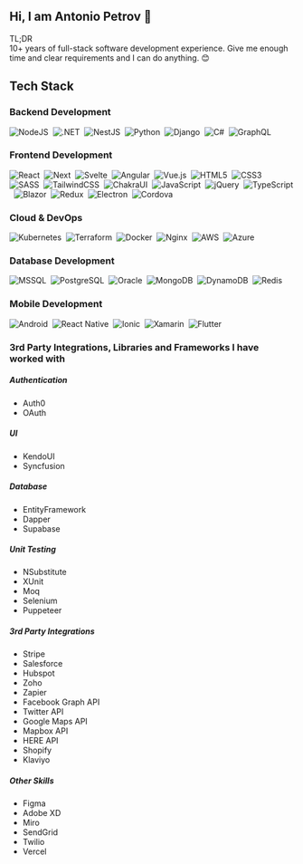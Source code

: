 ## Hi, I am Antonio Petrov 👋

<p>
  TL;DR
  <br/ >
  10+ years of full-stack software development experience. Give me enough time and clear requirements and I can do anything. 😊
</p>

<h2>Tech Stack</h2>

<h3>Backend Development</h3>
  
  ![NodeJS](https://img.shields.io/badge/node.js-6DA55F?style=for-the-badge&logo=node.js&logoColor=white)&nbsp;
  ![.NET](https://img.shields.io/badge/.NET-512BD4?style=for-the-badge&logo=.net&logoColor=white)&nbsp;
  ![NestJS](https://img.shields.io/badge/nestjs-E0234E?style=for-the-badge&logo=nestjs&logoColor=white)&nbsp;
  ![Python](https://img.shields.io/badge/python-3776AB?style=for-the-badge&logo=python&logoColor=white)&nbsp;
  ![Django](https://img.shields.io/badge/django-092E20?style=for-the-badge&logo=django&logoColor=white)&nbsp;
  ![C#](https://img.shields.io/badge/c%23-239120?style=for-the-badge&logo=c-sharp&logoColor=white)&nbsp;
  ![GraphQL](https://img.shields.io/badge/graphql-E10098?style=for-the-badge&logo=graphql&logoColor=white)&nbsp;

  
<h3>Frontend Development</h3>
  
  ![React](https://img.shields.io/badge/react-%2320232a.svg?style=for-the-badge&logo=react&logoColor=%2361DAFB)&nbsp;
  ![Next](https://img.shields.io/badge/Next-%2320262a.svg?style=for-the-badge&logo=react&logoColor=%2361DAFB)&nbsp;
  ![Svelte](https://img.shields.io/badge/svelte-FF3E00?style=for-the-badge&logo=svelte&logoColor=white)&nbsp;
  ![Angular](https://img.shields.io/badge/angular-DD0031?style=for-the-badge&logo=angular&logoColor=white)&nbsp;
  ![Vue.js](https://img.shields.io/badge/vue.js-4FC08D?style=for-the-badge&logo=vue.js&logoColor=white)&nbsp;
  ![HTML5](https://img.shields.io/badge/html5-%23E34F26.svg?style=for-the-badge&logo=html5&logoColor=white)&nbsp;
  ![CSS3](https://img.shields.io/badge/css3-%231572B6.svg?style=for-the-badge&logo=css3&logoColor=white)&nbsp;
  ![SASS](https://img.shields.io/badge/SASS-hotpink.svg?style=for-the-badge&logo=SASS&logoColor=white)&nbsp;
  ![TailwindCSS](https://img.shields.io/badge/tailwindcss-%2338B2AC.svg?style=for-the-badge&logo=tailwind-css&logoColor=white)&nbsp;
  ![ChakraUI](https://img.shields.io/badge/chakra_UI-%234ED1C5.svg?style=for-the-badge&logo=chakraui&logoColor=white)&nbsp;
  ![JavaScript](https://img.shields.io/badge/javascript-%23323330.svg?style=for-the-badge&logo=javascript&logoColor=%23F7DF1E)&nbsp;
  ![jQuery](https://img.shields.io/badge/jquery-%230769AD.svg?style=for-the-badge&logo=jquery&logoColor=white)&nbsp;
  ![TypeScript](https://img.shields.io/badge/typescript-007ACC?style=for-the-badge&logo=typescript&logoColor=white)&nbsp;
  ![Blazor](https://img.shields.io/badge/blazor-512BD4?style=for-the-badge&logo=blazor&logoColor=white)&nbsp;
  ![Redux](https://img.shields.io/badge/redux-764ABC?style=for-the-badge&logo=redux&logoColor=white)&nbsp;
  ![Electron](https://img.shields.io/badge/electron-47848F?style=for-the-badge&logo=electron&logoColor=white)&nbsp;
  ![Cordova](https://img.shields.io/badge/cordova-E8E8E8?style=for-the-badge&logo=apache-cordova&logoColor=black)&nbsp;


<h3>Cloud & DevOps</h3>

![Kubernetes](https://img.shields.io/badge/kubernetes-326CE5?style=for-the-badge&logo=kubernetes&logoColor=white)&nbsp;
![Terraform](https://img.shields.io/badge/terraform-7B42BC?style=for-the-badge&logo=terraform&logoColor=white)&nbsp;
![Docker](https://img.shields.io/badge/docker-2496ED?style=for-the-badge&logo=docker&logoColor=white)&nbsp;
![Nginx](https://img.shields.io/badge/nginx-009639?style=for-the-badge&logo=nginx&logoColor=white)&nbsp;
![AWS](https://img.shields.io/badge/aws-232F3E?style=for-the-badge&logo=amazon-aws&logoColor=white)&nbsp;
![Azure](https://img.shields.io/badge/azure-0078D4?style=for-the-badge&logo=microsoft-azure&logoColor=white)&nbsp;


<h3>Database Development</h3>

![MSSQL](https://img.shields.io/badge/mssql-CC2927?style=for-the-badge&logo=microsoft-sql-server&logoColor=white)&nbsp;
![PostgreSQL](https://img.shields.io/badge/postgresql-316192?style=for-the-badge&logo=postgresql&logoColor=white)&nbsp;
![Oracle](https://img.shields.io/badge/oracle-F80000?style=for-the-badge&logo=oracle&logoColor=white)&nbsp;
![MongoDB](https://img.shields.io/badge/mongodb-47A248?style=for-the-badge&logo=mongodb&logoColor=white)&nbsp;
![DynamoDB](https://img.shields.io/badge/dynamodb-4053D6?style=for-the-badge&logo=amazon-dynamodb&logoColor=white)&nbsp;
![Redis](https://img.shields.io/badge/redis-DC382D?style=for-the-badge&logo=redis&logoColor=white)&nbsp;

<h3>Mobile Development</h3>

![Android](https://img.shields.io/badge/Android-3DDC84?style=for-the-badge&logo=android&logoColor=white)&nbsp;
![React Native](https://img.shields.io/badge/react_native-%2320232a.svg?style=for-the-badge&logo=react&logoColor=%2361DAFB)&nbsp;
![Ionic](https://img.shields.io/badge/ionic-3880FF?style=for-the-badge&logo=ionic&logoColor=white)&nbsp;
![Xamarin](https://img.shields.io/badge/xamarin-3498DB?style=for-the-badge&logo=xamarin&logoColor=white)&nbsp;
![Flutter](https://img.shields.io/badge/flutter-02569B?style=for-the-badge&logo=flutter&logoColor=white)&nbsp;

<h3>3rd Party Integrations, Libraries and Frameworks I have worked with</h3>

<h5>Authentication</h5>
<ul>
  <li>Auth0</li>
  <li>OAuth</li>
</ul>

<h5>UI</h5>
<ul>
  <li>KendoUI</li>
  <li>Syncfusion</li>
</ul>

<h5>Database</h5>
<ul>
  <li>EntityFramework</li>
  <li>Dapper</li>
  <li>Supabase</li>
</ul>

<h5>Unit Testing</h5>
<ul>
  <li>NSubstitute</li>
  <li>XUnit</li>
  <li>Moq</li>
  <li>Selenium</li>
  <li>Puppeteer</li>
</ul>

<h5>3rd Party Integrations</h5>
<ul>
  <li>Stripe</li>
  <li>Salesforce</li>
  <li>Hubspot</li>
  <li>Zoho</li>
  <li>Zapier</li>
  <li>Facebook Graph API</li>
  <li>Twitter API</li>
  <li>Google Maps API</li>
  <li>Mapbox API</li>
  <li>HERE API</li>
  <li>Shopify</li>
  <li>Klaviyo</li>
</ul>

<h5>Other Skills</h5>
<ul>
  <li>Figma</li>
  <li>Adobe XD</li>
  <li>Miro</li>
  <li>SendGrid</li>
  <li>Twilio</li>
  <li>Vercel</li>
</ul>
